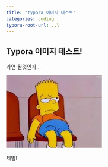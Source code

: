 ```yaml
---
title: "typora 이미지 테스트"
categories: coding
typora-root-url: ..\
---
```


## **Typora 이미지 테스트!**

과연 될것인가...



![심슨](/images/2023-09-27-typora/심슨.jpg)

제발!